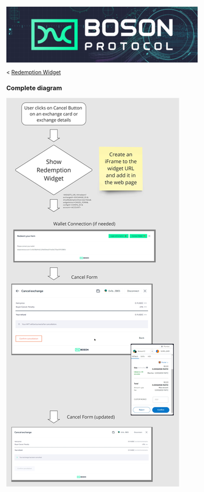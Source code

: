 [![banner](../assets/banner.png)](https://bosonprotocol.io)

< [Redemption Widget](../redemption-widget.md)

### Complete diagram

![Redemption Widget - Marketplace Cancellation Flow](../assets/redemption-widget/Redemption%20Widget%20-%20Marketplace%20Cancellation%20Flow.jpg)
